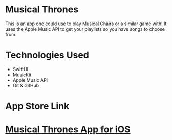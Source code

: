 # Musical Thrones
This is an app one could use to play Musical Chairs or a similar game with! It uses the Apple Music API to get your playlists so you have songs to choose from.

# Technologies Used
* SwiftUI
* MusicKit
* Apple Music API
* Git & GitHub

# App Store Link

 # [Musical Thrones App for iOS](https://apps.apple.com/us/app/musical-thrones/id6642643165)
